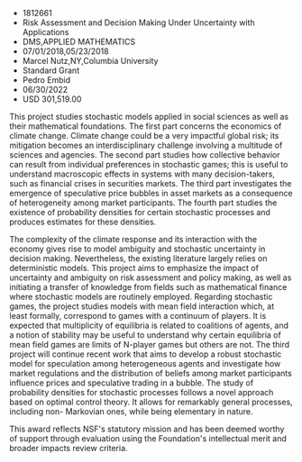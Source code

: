 
* 1812661
* Risk Assessment and Decision Making Under Uncertainty with Applications
* DMS,APPLIED MATHEMATICS
* 07/01/2018,05/23/2018
* Marcel Nutz,NY,Columbia University
* Standard Grant
* Pedro Embid
* 06/30/2022
* USD 301,519.00

This project studies stochastic models applied in social sciences as well as
their mathematical foundations. The first part concerns the economics of climate
change. Climate change could be a very impactful global risk; its mitigation
becomes an interdisciplinary challenge involving a multitude of sciences and
agencies. The second part studies how collective behavior can result from
individual preferences in stochastic games; this is useful to understand
macroscopic effects in systems with many decision-takers, such as financial
crises in securities markets. The third part investigates the emergence of
speculative price bubbles in asset markets as a consequence of heterogeneity
among market participants. The fourth part studies the existence of probability
densities for certain stochastic processes and produces estimates for these
densities.

The complexity of the climate response and its interaction with the economy
gives rise to model ambiguity and stochastic uncertainty in decision making.
Nevertheless, the existing literature largely relies on deterministic models.
This project aims to emphasize the impact of uncertainty and ambiguity on risk
assessment and policy making, as well as initiating a transfer of knowledge from
fields such as mathematical finance where stochastic models are routinely
employed. Regarding stochastic games, the project studies models with mean field
interaction which, at least formally, correspond to games with a continuum of
players. It is expected that multiplicity of equilibria is related to coalitions
of agents, and a notion of stability may be useful to understand why certain
equilibria of mean field games are limits of N-player games but others are not.
The third project will continue recent work that aims to develop a robust
stochastic model for speculation among heterogeneous agents and investigate how
market regulations and the distribution of beliefs among market participants
influence prices and speculative trading in a bubble. The study of probability
densities for stochastic processes follows a novel approach based on optimal
control theory. It allows for remarkably general processes, including non-
Markovian ones, while being elementary in nature.

This award reflects NSF's statutory mission and has been deemed worthy of
support through evaluation using the Foundation's intellectual merit and broader
impacts review criteria.
